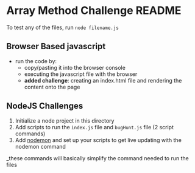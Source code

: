 # Array Method Challenge README

To test any of the files, run `node filename.js`

## Browser Based javascript

- run the code by:
  - copy/pasting it into the browser console
  - executing the javascript file with the browser
  - **added challenge**: creating an index.html file and rendering the content onto the page

## NodeJS Challenges

1. Initialize a node project in this directory
2. Add scripts to run the `index.js` file and `bugHunt.js` file (2 script commands)
3. Add [nodemon](https://nodemon.io/) and set up your scripts to get live updating with the nodemon command

\_these commands will basically simplify the command needed to run the files
